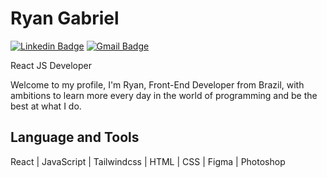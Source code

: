 # Ryan Gabriel

[![Linkedin Badge](https://img.shields.io/badge/Ryan_Gabriel-2b79ff?style=flat-square&logoColor=00875f&link=https%3A%2F%2Fwww.linkedin.com%2Fin%2Fryan-gabriel-7aa80a348%2F)](https://www.linkedin.com/in/ryan-gabriel-7aa80a348/)
[![Gmail Badge](https://img.shields.io/badge/ryanalexandregabriel%40gmail.com-2b79ff?style=flat-square&logoColor=00875f&link=mailto%3Aryanalexandregabriel%40gmail.com
)]()

React JS Developer

Welcome to my profile, I'm Ryan, Front-End Developer from Brazil, with ambitions to learn more every day in the world of programming and be the best at what I do.

## Language and Tools

React | JavaScript | Tailwindcss | HTML | CSS | Figma | Photoshop
